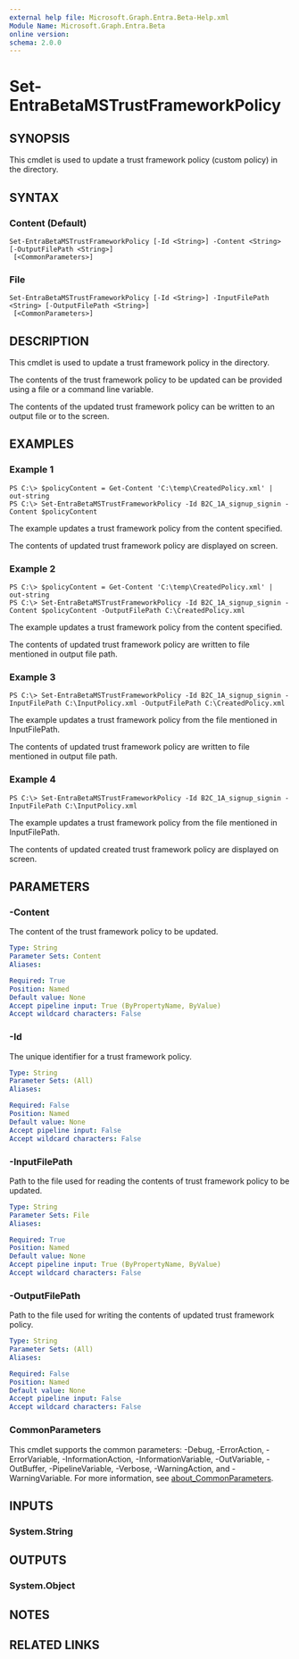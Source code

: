 ```yaml
---
external help file: Microsoft.Graph.Entra.Beta-Help.xml
Module Name: Microsoft.Graph.Entra.Beta
online version:
schema: 2.0.0
---
```


# Set-EntraBetaMSTrustFrameworkPolicy

## SYNOPSIS
This cmdlet is used to update a trust framework policy (custom policy) in the directory.

## SYNTAX

### Content (Default)
```
Set-EntraBetaMSTrustFrameworkPolicy [-Id <String>] -Content <String> [-OutputFilePath <String>]
 [<CommonParameters>]
```

### File
```
Set-EntraBetaMSTrustFrameworkPolicy [-Id <String>] -InputFilePath <String> [-OutputFilePath <String>]
 [<CommonParameters>]
```

## DESCRIPTION
This cmdlet is used to update a trust framework policy in the directory.

The contents of the trust framework policy to be updated can be provided using a file or a command line variable.

The contents of the updated trust framework policy can be written to an output file or to the screen.

## EXAMPLES

### Example 1
```
PS C:\> $policyContent = Get-Content 'C:\temp\CreatedPolicy.xml' | out-string
PS C:\> Set-EntraBetaMSTrustFrameworkPolicy -Id B2C_1A_signup_signin -Content $policyContent
```

The example updates a trust framework policy from the content specified.

The contents of updated trust framework policy are displayed on screen.

### Example 2
```
PS C:\> $policyContent = Get-Content 'C:\temp\CreatedPolicy.xml' | out-string
PS C:\> Set-EntraBetaMSTrustFrameworkPolicy -Id B2C_1A_signup_signin -Content $policyContent -OutputFilePath C:\CreatedPolicy.xml
```

The example updates a trust framework policy from the content specified.

The contents of updated trust framework policy are written to file mentioned in output file path.

### Example 3
```
PS C:\> Set-EntraBetaMSTrustFrameworkPolicy -Id B2C_1A_signup_signin -InputFilePath C:\InputPolicy.xml -OutputFilePath C:\CreatedPolicy.xml
```

The example updates a trust framework policy from the file mentioned in InputFilePath.

The contents of updated trust framework policy are written to file mentioned in output file path.

### Example 4
```
PS C:\> Set-EntraBetaMSTrustFrameworkPolicy -Id B2C_1A_signup_signin -InputFilePath C:\InputPolicy.xml
```

The example updates a trust framework policy from the file mentioned in InputFilePath.

The contents of updated created trust framework policy are displayed on screen.

## PARAMETERS

### -Content
The content of the trust framework policy to be updated.

```yaml
Type: String
Parameter Sets: Content
Aliases:

Required: True
Position: Named
Default value: None
Accept pipeline input: True (ByPropertyName, ByValue)
Accept wildcard characters: False
```

### -Id
The unique identifier for a trust framework policy.

```yaml
Type: String
Parameter Sets: (All)
Aliases:

Required: False
Position: Named
Default value: None
Accept pipeline input: False
Accept wildcard characters: False
```

### -InputFilePath
Path to the file used for reading the contents of trust framework policy to be updated.

```yaml
Type: String
Parameter Sets: File
Aliases:

Required: True
Position: Named
Default value: None
Accept pipeline input: True (ByPropertyName, ByValue)
Accept wildcard characters: False
```

### -OutputFilePath
Path to the file used for writing the contents of updated trust framework policy.

```yaml
Type: String
Parameter Sets: (All)
Aliases:

Required: False
Position: Named
Default value: None
Accept pipeline input: False
Accept wildcard characters: False
```

### CommonParameters
This cmdlet supports the common parameters: -Debug, -ErrorAction, -ErrorVariable, -InformationAction, -InformationVariable, -OutVariable, -OutBuffer, -PipelineVariable, -Verbose, -WarningAction, and -WarningVariable. For more information, see [about_CommonParameters](http://go.microsoft.com/fwlink/?LinkID=113216).

## INPUTS

### System.String
## OUTPUTS

### System.Object
## NOTES

## RELATED LINKS
